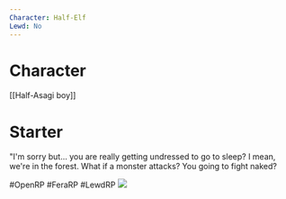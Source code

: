 ```yaml
---
Character: Half-Elf
Lewd: No
---
```

# Character
[[Half-Asagi boy]]

# Starter
"I'm sorry but... you are really getting undressed to go to sleep? I mean, we're in the forest. What if a monster attacks? You going to fight naked?

#OpenRP #FeraRP #LewdRP 
![](EzvunPwWEAANQNf.jpg)